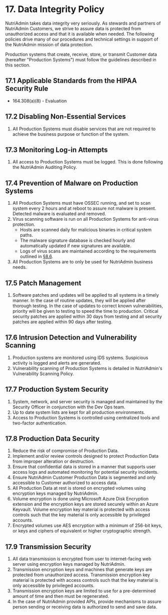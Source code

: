# 17. Data Integrity Policy

NutriAdmin takes data integrity very seriously. As stewards and partners of NutriAdmin Customers, we strive to assure data is protected from unauthorized access and that it is available when needed. The following policies drive many of our procedures and technical settings in support of the NutriAdmin mission of data protection.

Production systems that create, receive, store, or transmit Customer data (hereafter "Production Systems") must follow the guidelines described in this section.

## 17.1 Applicable Standards from the HIPAA Security Rule

* 164.308(a)(8) - Evaluation

## 17.2 Disabling Non-Essential Services

1. All Production Systems must disable services that are not required to achieve the business purpose or function of the system.

## 17.3 Monitoring Log-in Attempts

1. All access to Production Systems must be logged. This is done following the NutriAdmin Auditing Policy.

## 17.4 Prevention of Malware on Production Systems

1. All Production Systems must have OSSEC running, and set to scan system every 2 hours and at reboot to assure not malware is present. Detected malware is evaluated and removed.
2. Virus scanning software is run on all Production Systems for anti-virus protection.
   * Hosts are scanned daily for malicious binaries in critical system paths.
   * The malware signature database is checked hourly and automatically updated if new signatures are available.
   * Logs of virus scans are maintained according to the requirements outlined in [§8.6](#8.6-audit-log-security-controls-and-backup).
3. All Production Systems are to only be used for NutriAdmin business needs.

## 17.5 Patch Management

1. Software patches and updates will be applied to all systems in a timely manner. In the case of routine updates, they will be applied after thorough testing. In the case of updates to correct known vulnerabilities, priority will be given to testing to speed the time to production. Critical security patches are applied within 30 days from testing and all security patches are applied within 90 days after testing.

## 17.6 Intrusion Detection and Vulnerability Scanning

1. Production systems are monitored using IDS systems. Suspicious activity is logged and alerts are generated.
2. Vulnerability scanning of Production Systems is detailed in NutriAdmin's Vulnerability Scanning Policy.

## 17.7 Production System Security

1. System, network, and server security is managed and maintained by the Security Officer in conjunction with the Dev Ops team.
2. Up to date system lists are kept for all production environments.
3. Access to Production Systems is controlled using centralized tools and two-factor authentication.

## 17.8 Production Data Security

1. Reduce the risk of compromise of Production Data.
2. Implement and/or review controls designed to protect Production Data from improper alteration or destruction.
3. Ensure that confidential data is stored in a manner that supports user access logs and automated monitoring for potential security incidents.
4. Ensure NutriAdmin Customer Production Data is segmented and only accessible to Customer authorized to access data.
5. All Production Data at rest is stored on encrypted volumes using encryption keys managed by NutriAdmin.
6. Volume encryption is done using Microsoft Azure Disk Encryption extension and the encryption keys are stored securely within an Azure Keyvault. Volume encryption key material is protected with access controls such that the key material is only accessible by privileged accounts.
7. Encrypted volumes use AES encryption with a minimum of 256-bit keys, or keys and ciphers of equivalent or higher cryptographic strength.

## 17.9 Transmission Security

1. All data transmission is encrypted from user to internet-facing web server using encryption keys managed by NutriAdmin.
2. Transmission encryption keys and machines that generate keys are protected from unauthorized access. Transmission encryption key material is protected with access controls such that the key material is only accessible by privileged accounts.
3. Transmission encryption keys are limited to use for a pre-determined amount of time and then must be regenerated.
4. In the case of NutriAdmin provided APIs, provide mechanisms to assure person sending or receiving data is authorized to send and save data.